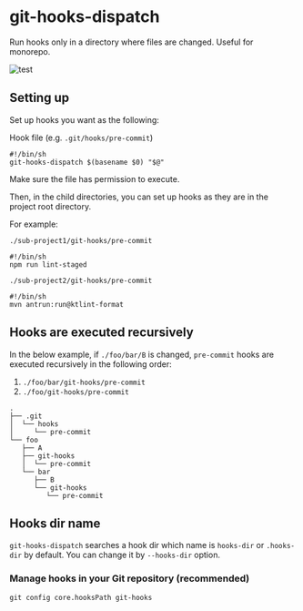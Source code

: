 # git-hooks-dispatch

Run hooks only in a directory where files are changed. Useful for monorepo.

![test](https://github.com/akr4/git-hooks-dispatch/actions/workflows/test.yml/badge.svg)

## Setting up

Set up hooks you want as the following:

Hook file (e.g. `.git/hooks/pre-commit`)

```
#!/bin/sh
git-hooks-dispatch $(basename $0) "$@"
```

Make sure the file has permission to execute.

Then, in the child directories, you can set up hooks as they are in the project root directory.

For example:

`./sub-project1/git-hooks/pre-commit`

```
#!/bin/sh
npm run lint-staged
```

`./sub-project2/git-hooks/pre-commit`

```
#!/bin/sh
mvn antrun:run@ktlint-format
```

## Hooks are executed recursively

In the below example, if `./foo/bar/B` is changed, `pre-commit` hooks are executed recursively in the following order:

1. `./foo/bar/git-hooks/pre-commit`
2. `./foo/git-hooks/pre-commit`

```
.
├── .git
│  └── hooks
│     └── pre-commit
└── foo
   ├── A
   ├── git-hooks
   │  └── pre-commit
   └── bar
      ├── B
      └── git-hooks
         └── pre-commit
```

## Hooks dir name

`git-hooks-dispatch` searches a hook dir which name is `hooks-dir` or `.hooks-dir` by default. You can change it by `--hooks-dir` option.

### Manage hooks in your Git repository (recommended)

```
git config core.hooksPath git-hooks
```
